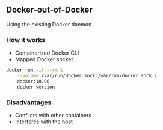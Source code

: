 ## Docker-out-of-Docker

Using the existing Docker daemon

### How it works

- Containerized Docker CLI
- Mapped Docker socket

```bash
docker run -it --rm \
    --volume /var/run/docker.sock:/var/run/docker.sock \
    docker:18.06
    docker version
```

### Disadvantages

- Conflicts with other containers
- Interferes with the host
